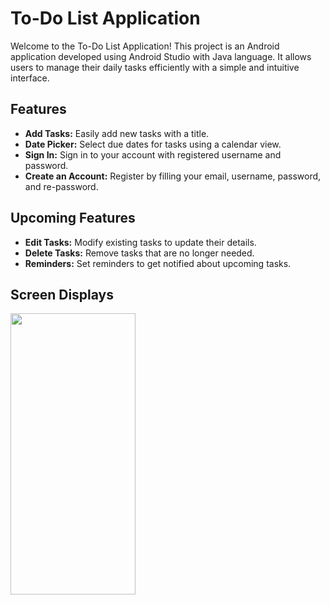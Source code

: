 # To-Do List Application

Welcome to the To-Do List Application! 
This project is an Android application developed using Android Studio with Java language. 
It allows users to manage their daily tasks efficiently with a simple and intuitive interface.

## Features

- **Add Tasks:** Easily add new tasks with a title.
- **Date Picker:** Select due dates for tasks using a calendar view.
- **Sign In:** Sign in to your account with registered username and password.
- **Create an Account:** Register by filling your email, username, password, and re-password.

## Upcoming Features

- **Edit Tasks:** Modify existing tasks to update their details.
- **Delete Tasks:** Remove tasks that are no longer needed.
- **Reminders:** Set reminders to get notified about upcoming tasks.

## Screen Displays
<img src="https://github.com/zhafirahkamila/todolist-java/assets/115094389/88316da5-295b-4ac3-a007-d21ea778a1e2" width="200" height="450" />

